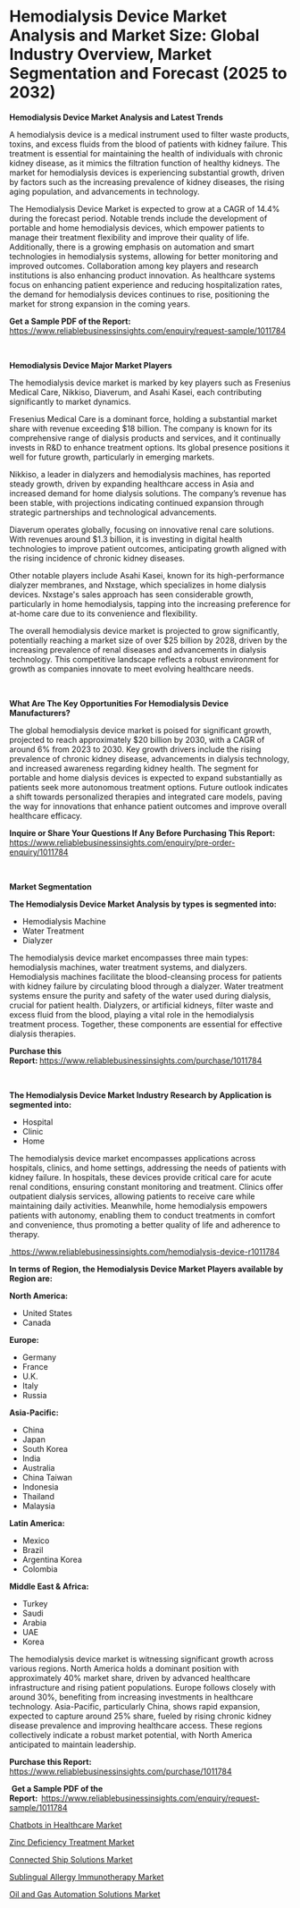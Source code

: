 <p><h1>Hemodialysis Device Market Analysis and Market Size: Global Industry Overview, Market Segmentation and Forecast (2025 to 2032)</h1></p><p><strong>Hemodialysis Device Market Analysis and Latest Trends</strong></p>
<p><p>A hemodialysis device is a medical instrument used to filter waste products, toxins, and excess fluids from the blood of patients with kidney failure. This treatment is essential for maintaining the health of individuals with chronic kidney disease, as it mimics the filtration function of healthy kidneys. The market for hemodialysis devices is experiencing substantial growth, driven by factors such as the increasing prevalence of kidney diseases, the rising aging population, and advancements in technology.</p><p>The Hemodialysis Device Market is expected to grow at a CAGR of 14.4% during the forecast period. Notable trends include the development of portable and home hemodialysis devices, which empower patients to manage their treatment flexibility and improve their quality of life. Additionally, there is a growing emphasis on automation and smart technologies in hemodialysis systems, allowing for better monitoring and improved outcomes. Collaboration among key players and research institutions is also enhancing product innovation. As healthcare systems focus on enhancing patient experience and reducing hospitalization rates, the demand for hemodialysis devices continues to rise, positioning the market for strong expansion in the coming years.</p></p>
<p><strong>Get a Sample PDF of the Report:&nbsp;</strong> <a href="https://www.reliablebusinessinsights.com/enquiry/request-sample/1011784?utm_campaign=1119&utm_medium=2&utm_source=Github&utm_content=ia&utm_term=06032025&utm_id=hemodialysis-device">https://www.reliablebusinessinsights.com/enquiry/request-sample/1011784</a></p>
<p>&nbsp;</p>
<p><strong>Hemodialysis Device Major Market Players</strong></p>
<p><p>The hemodialysis device market is marked by key players such as Fresenius Medical Care, Nikkiso, Diaverum, and Asahi Kasei, each contributing significantly to market dynamics. </p><p>Fresenius Medical Care is a dominant force, holding a substantial market share with revenue exceeding $18 billion. The company is known for its comprehensive range of dialysis products and services, and it continually invests in R&D to enhance treatment options. Its global presence positions it well for future growth, particularly in emerging markets.</p><p>Nikkiso, a leader in dialyzers and hemodialysis machines, has reported steady growth, driven by expanding healthcare access in Asia and increased demand for home dialysis solutions. The company’s revenue has been stable, with projections indicating continued expansion through strategic partnerships and technological advancements.</p><p>Diaverum operates globally, focusing on innovative renal care solutions. With revenues around $1.3 billion, it is investing in digital health technologies to improve patient outcomes, anticipating growth aligned with the rising incidence of chronic kidney diseases.</p><p>Other notable players include Asahi Kasei, known for its high-performance dialyzer membranes, and Nxstage, which specializes in home dialysis devices. Nxstage's sales approach has seen considerable growth, particularly in home hemodialysis, tapping into the increasing preference for at-home care due to its convenience and flexibility.</p><p>The overall hemodialysis device market is projected to grow significantly, potentially reaching a market size of over $25 billion by 2028, driven by the increasing prevalence of renal diseases and advancements in dialysis technology. This competitive landscape reflects a robust environment for growth as companies innovate to meet evolving healthcare needs.</p></p>
<p>&nbsp;</p>
<p><strong>What Are The Key Opportunities For Hemodialysis Device Manufacturers?</strong></p>
<p><p>The global hemodialysis device market is poised for significant growth, projected to reach approximately $20 billion by 2030, with a CAGR of around 6% from 2023 to 2030. Key growth drivers include the rising prevalence of chronic kidney disease, advancements in dialysis technology, and increased awareness regarding kidney health. The segment for portable and home dialysis devices is expected to expand substantially as patients seek more autonomous treatment options. Future outlook indicates a shift towards personalized therapies and integrated care models, paving the way for innovations that enhance patient outcomes and improve overall healthcare efficacy.</p></p>
<p><strong>Inquire or Share Your Questions If Any Before Purchasing This Report:</strong> <a href="https://www.reliablebusinessinsights.com/enquiry/pre-order-enquiry/1011784?utm_campaign=1119&utm_medium=2&utm_source=Github&utm_content=ia&utm_term=06032025&utm_id=hemodialysis-device">https://www.reliablebusinessinsights.com/enquiry/pre-order-enquiry/1011784</a></p>
<p>&nbsp;</p>
<p><strong>Market Segmentation</strong></p>
<p><strong>The Hemodialysis Device Market Analysis by types is segmented into:</strong></p>
<p><ul><li>Hemodialysis Machine</li><li>Water Treatment</li><li>Dialyzer</li></ul></p>
<p><p>The hemodialysis device market encompasses three main types: hemodialysis machines, water treatment systems, and dialyzers. Hemodialysis machines facilitate the blood-cleansing process for patients with kidney failure by circulating blood through a dialyzer. Water treatment systems ensure the purity and safety of the water used during dialysis, crucial for patient health. Dialyzers, or artificial kidneys, filter waste and excess fluid from the blood, playing a vital role in the hemodialysis treatment process. Together, these components are essential for effective dialysis therapies.</p></p>
<p><strong>Purchase this Report:&nbsp;</strong><a href="https://www.reliablebusinessinsights.com/purchase/1011784?utm_campaign=1119&utm_medium=2&utm_source=Github&utm_content=ia&utm_term=06032025&utm_id=hemodialysis-device">https://www.reliablebusinessinsights.com/purchase/1011784</a></p>
<p>&nbsp;</p>
<p><strong>The Hemodialysis Device Market Industry Research by Application is segmented into:</strong></p>
<p><ul><li>Hospital</li><li>Clinic</li><li>Home</li></ul></p>
<p><p>The hemodialysis device market encompasses applications across hospitals, clinics, and home settings, addressing the needs of patients with kidney failure. In hospitals, these devices provide critical care for acute renal conditions, ensuring constant monitoring and treatment. Clinics offer outpatient dialysis services, allowing patients to receive care while maintaining daily activities. Meanwhile, home hemodialysis empowers patients with autonomy, enabling them to conduct treatments in comfort and convenience, thus promoting a better quality of life and adherence to therapy.</p></p>
<p><a href="https://www.reliablebusinessinsights.com/hemodialysis-device-r1011784?utm_campaign=1119&utm_medium=2&utm_source=Github&utm_content=ia&utm_term=06032025&utm_id=hemodialysis-device">&nbsp;https://www.reliablebusinessinsights.com/hemodialysis-device-r1011784</a></p>
<p><strong>In terms of Region, the Hemodialysis Device Market Players available by Region are:</strong></p>
<p>
    <p> <strong> North America: </strong>
        <ul>
            <li>United States</li>
            <li>Canada</li>
        </ul>
        </p> 
    <p> <strong> Europe: </strong>
        <ul>
            <li>Germany</li>
            <li>France</li>
            <li>U.K.</li>
            <li>Italy</li>
            <li>Russia</li>
        </ul>
        </p> 
    <p> <strong> Asia-Pacific: </strong>
        <ul>
            <li>China</li>
            <li>Japan</li>
            <li>South Korea</li>
            <li>India</li>
            <li>Australia</li>
            <li>China Taiwan</li>
            <li>Indonesia</li>
            <li>Thailand</li>
            <li>Malaysia</li>
        </ul>
        </p> 
    <p> <strong> Latin America: </strong>
        <ul>
            <li>Mexico</li>
            <li>Brazil</li>
            <li>Argentina Korea</li>
            <li>Colombia</li>
        </ul>
        </p> 
    <p> <strong> Middle East & Africa: </strong>
        <ul>
            <li>Turkey</li>
            <li>Saudi</li>
            <li>Arabia</li>
            <li>UAE</li>
            <li>Korea</li>
        </ul>
    </p>
    </p>
<p><p>The hemodialysis device market is witnessing significant growth across various regions. North America holds a dominant position with approximately 40% market share, driven by advanced healthcare infrastructure and rising patient populations. Europe follows closely with around 30%, benefiting from increasing investments in healthcare technology. Asia-Pacific, particularly China, shows rapid expansion, expected to capture around 25% share, fueled by rising chronic kidney disease prevalence and improving healthcare access. These regions collectively indicate a robust market potential, with North America anticipated to maintain leadership.</p></p>
<p><strong>Purchase this Report: </strong><a href="https://www.reliablebusinessinsights.com/purchase/1011784?utm_campaign=1119&utm_medium=2&utm_source=Github&utm_content=ia&utm_term=06032025&utm_id=hemodialysis-device">https://www.reliablebusinessinsights.com/purchase/1011784</a></p>
<p>&nbsp;<strong>Get a Sample PDF of the Report:&nbsp;&nbsp;</strong><a href="https://www.reliablebusinessinsights.com/enquiry/request-sample/1011784?utm_campaign=1119&utm_medium=2&utm_source=Github&utm_content=ia&utm_term=06032025&utm_id=hemodialysis-device">https://www.reliablebusinessinsights.com/enquiry/request-sample/1011784</a></p>
<p><strong></strong></p>
<p><p><a href="https://github.com/rocicbenton/Market-Research-Report-List-1/blob/main/chatbots-in-healthcare-market.md?utm_campaign=1119&utm_medium=2&utm_source=Github&utm_content=ia&utm_term=06032025&utm_id=hemodialysis-device">Chatbots in Healthcare Market</a></p><p><a href="https://github.com/filinjaic7/Market-Research-Report-List-1/blob/main/zinc-deficiency-treatment-market.md?utm_campaign=1119&utm_medium=2&utm_source=Github&utm_content=ia&utm_term=06032025&utm_id=hemodialysis-device">Zinc Deficiency Treatment Market</a></p><p><a href="https://github.com/ishikodehira/Market-Research-Report-List-1/blob/main/connected-ship-solutions-market.md?utm_campaign=1119&utm_medium=2&utm_source=Github&utm_content=ia&utm_term=06032025&utm_id=hemodialysis-device">Connected Ship Solutions Market</a></p><p><a href="https://github.com/tahjaylestro/Market-Research-Report-List-1/blob/main/sublingual-allergy-immunotherapy-market.md?utm_campaign=1119&utm_medium=2&utm_source=Github&utm_content=ia&utm_term=06032025&utm_id=hemodialysis-device">Sublingual Allergy Immunotherapy Market</a></p><p><a href="https://github.com/klenaestien23/Market-Research-Report-List-1/blob/main/oil-and-gas-automation-solutions-market.md?utm_campaign=1119&utm_medium=2&utm_source=Github&utm_content=ia&utm_term=06032025&utm_id=hemodialysis-device">Oil and Gas Automation Solutions Market</a></p></p>